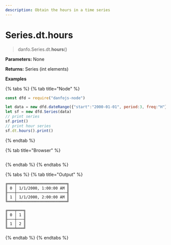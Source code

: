 ```yaml
---
description: Obtain the hours in a time series
---
```


# Series.dt.hours

> danfo.Series.dt.**hours**()&#x20;

**Parameters:** None

**Returns:** Series (int elements)

**Examples**

{% tabs %}
{% tab title="Node" %}
```javascript
const dfd = require("danfojs-node")

let data = new dfd.dateRange({"start":"2000-01-01", period:3, freq:"H"})
let sf = new dfd.Series(data)
// print series
sf.print()
// print hour series
sf.dt.hours().print()
```
{% endtab %}

{% tab title="Browser" %}
```
```
{% endtab %}
{% endtabs %}

{% tabs %}
{% tab title="Output" %}
```
╔═══╤══════════════════════╗
║ 0 │ 1/1/2000, 1:00:00 AM ║
╟───┼──────────────────────╢
║ 1 │ 1/1/2000, 2:00:00 AM ║
╚═══╧══════════════════════╝

╔═══╤═══╗
║ 0 │ 1 ║
╟───┼───╢
║ 1 │ 2 ║
╚═══╧═══╝
```
{% endtab %}
{% endtabs %}
